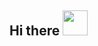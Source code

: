 ## Hi there <img src=https://github.com/Thoroldvix/Thoroldvix/assets/65923482/ba0efe0f-3031-4363-b00c-eb17898b698f width="40" height="40">
